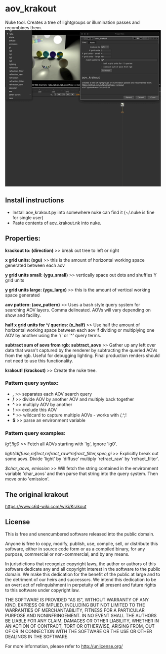 # aov_krakout
Nuke tool. Creates a tree of lightgroups or illumination passes and recombines them.
![screenshot](https://raw.githubusercontent.com/artandmath/aov_krakout/master/aov_krakout_screenshot.gif)

## Install instructions

- Install aov_krakout.py into somewhere nuke can find it (~/.nuke is fine for single user)
- Paste contents of aov_krakout.nk into nuke.

## Properties:

__krackout to: (direction)__  >>  break out tree to left or right

__x grid units: (xgu)__  >>  this is the amount of horizontal working space generated between each aov

__y grid units small: (ygu_small)__  >>  vertically space out dots and shuffles Y grid units

__y grid units large: (ygu_large)__  >>  this is the amount of vertical working space generated

__aov pattern: (aov_pattern)__  >>  Uses a bash style query system for searching AOV layers. Comma delineated. AOVs will vary depending on show and facility.

__half x grid units for ^/ queries: (x_half)__  >>  Use half the amount of horizontal working space between each aov if dividing or multiplying one AOV by another using the '/' or '^' query terms.

__subtract sum of aovs from rgb: subtract_aovs__  >>  Gather up any left over data that wasn't captured by the renderer by subtracting the queried AOVs from the rgb. Useful for debugging lighting. Final production renders should not need to use this functionality.

__krakout! (krackout)__ >> Create the nuke tree.

### Pattern query syntax:
- __,__  >>  separates each AOV search query
-   __/__  >> divide AOV by another AOV and multiply back together
-  __^__  >>  multiply AOV by another
-  __!__  >>  exclude this AOV
-  __*__  >>  wildcard to capture multiple AOVs - works with /,^,!
-  __$__  >>  parse an environment variable

### Pattern query examples:
<i>lg*,!lg0</i>  >>  Fetch all AOVs starting with 'lg', ignore 'lg0'.

<i>light/diffuse,reflect,refract_raw^refract_filter,spec,gi</i>  >>  Explicitly break out some aovs. Divide 'light' by 'diffuse' multiply 'refract_raw' by 'refract_filter'.

<i>$char_aovs, emission</i>  >> Will fetch the string contained in the environment variable 'char_aovs' and then parse that string into the query system. Then move onto 'emission'.

## The original krakout

https://www.c64-wiki.com/wiki/Krakout

## License

This is free and unencumbered software released into the public domain.

Anyone is free to copy, modify, publish, use, compile, sell, or
distribute this software, either in source code form or as a compiled
binary, for any purpose, commercial or non-commercial, and by any
means.

In jurisdictions that recognize copyright laws, the author or authors
of this software dedicate any and all copyright interest in the
software to the public domain. We make this dedication for the benefit
of the public at large and to the detriment of our heirs and
successors. We intend this dedication to be an overt act of
relinquishment in perpetuity of all present and future rights to this
software under copyright law.

THE SOFTWARE IS PROVIDED "AS IS", WITHOUT WARRANTY OF ANY KIND,
EXPRESS OR IMPLIED, INCLUDING BUT NOT LIMITED TO THE WARRANTIES OF
MERCHANTABILITY, FITNESS FOR A PARTICULAR PURPOSE AND NONINFRINGEMENT.
IN NO EVENT SHALL THE AUTHORS BE LIABLE FOR ANY CLAIM, DAMAGES OR
OTHER LIABILITY, WHETHER IN AN ACTION OF CONTRACT, TORT OR OTHERWISE,
ARISING FROM, OUT OF OR IN CONNECTION WITH THE SOFTWARE OR THE USE OR
OTHER DEALINGS IN THE SOFTWARE.

For more information, please refer to <http://unlicense.org/>
